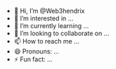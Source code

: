 - 👋 Hi, I’m @Web3hendrix
- 👀 I’m interested in ...
- 🌱 I’m currently learning ...
- 💞️ I’m looking to collaborate on ...
- 📫 How to reach me ...
- 😄 Pronouns: ...
- ⚡ Fun fact: ...

<!---
Web3hendrix/Web3hendrix is a ✨ special ✨ repository because its `README.md` (this file) appears on your GitHub profile.
You can click the Preview link to take a look at your changes.
--->
